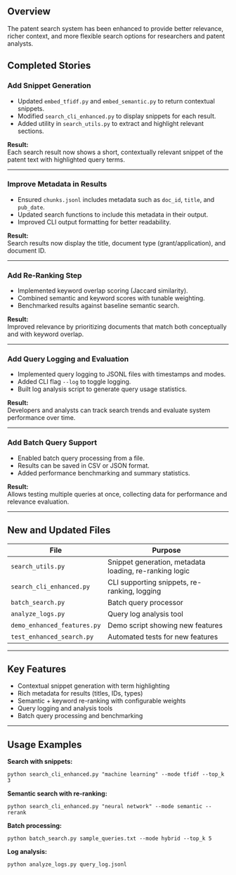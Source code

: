 ## Overview

The patent search system has been enhanced to provide better relevance, richer context, and more flexible search options for researchers and patent analysts.

## Completed Stories

### Add Snippet Generation

- Updated `embed_tfidf.py` and `embed_semantic.py` to return contextual snippets.
- Modified `search_cli_enhanced.py` to display snippets for each result.
- Added utility in `search_utils.py` to extract and highlight relevant sections.

**Result:**  
Each search result now shows a short, contextually relevant snippet of the patent text with highlighted query terms.

---

### Improve Metadata in Results

- Ensured `chunks.jsonl` includes metadata such as `doc_id`, `title`, and `pub_date`.
- Updated search functions to include this metadata in their output.
- Improved CLI output formatting for better readability.

**Result:**  
Search results now display the title, document type (grant/application), and document ID.

---

### Add Re-Ranking Step

- Implemented keyword overlap scoring (Jaccard similarity).
- Combined semantic and keyword scores with tunable weighting.
- Benchmarked results against baseline semantic search.

**Result:**  
Improved relevance by prioritizing documents that match both conceptually and with keyword overlap.

---

### Add Query Logging and Evaluation

- Implemented query logging to JSONL files with timestamps and modes.
- Added CLI flag `--log` to toggle logging.
- Built log analysis script to generate query usage statistics.

**Result:**  
Developers and analysts can track search trends and evaluate system performance over time.

---

### Add Batch Query Support

- Enabled batch query processing from a file.
- Results can be saved in CSV or JSON format.
- Added performance benchmarking and summary statistics.

**Result:**  
Allows testing multiple queries at once, collecting data for performance and relevance evaluation.

---

## New and Updated Files

|File|Purpose|
|---|---|
|`search_utils.py`|Snippet generation, metadata loading, re-ranking logic|
|`search_cli_enhanced.py`|CLI supporting snippets, re-ranking, logging|
|`batch_search.py`|Batch query processor|
|`analyze_logs.py`|Query log analysis tool|
|`demo_enhanced_features.py`|Demo script showing new features|
|`test_enhanced_search.py`|Automated tests for new features|

---

## Key Features

- Contextual snippet generation with term highlighting
- Rich metadata for results (titles, IDs, types)
- Semantic + keyword re-ranking with configurable weights
- Query logging and analysis tools
- Batch query processing and benchmarking

---

## Usage Examples

**Search with snippets:**

`python search_cli_enhanced.py "machine learning" --mode tfidf --top_k 3`

**Semantic search with re-ranking:**

`python search_cli_enhanced.py "neural network" --mode semantic --rerank`

**Batch processing:**

`python batch_search.py sample_queries.txt --mode hybrid --top_k 5`

**Log analysis:**

`python analyze_logs.py query_log.jsonl`
